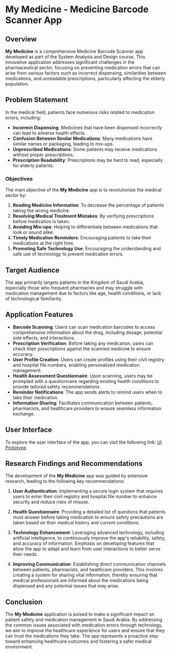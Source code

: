 # My Medicine - Medicine Barcode Scanner App

## Overview
**My Medicine** is a comprehensive Medicine Barcode Scanner app developed as part of the System Analysis and Design course. This innovative application addresses significant challenges in the pharmaceutical sector, focusing on preventing medication errors that can arise from various factors such as incorrect dispensing, similarities between medications, and unreadable prescriptions, particularly affecting the elderly population.

## Problem Statement
In the medical field, patients face numerous risks related to medication errors, including:

- **Incorrect Dispensing**: Medicines that have been dispensed incorrectly can lead to adverse health effects.
- **Confusion Between Similar Medications**: Many medications have similar names or packaging, leading to mix-ups.
- **Unprescribed Medications**: Some patients may receive medications without proper prescriptions.
- **Prescription Readability**: Prescriptions may be hard to read, especially for elderly patients.

### Objectives
The main objective of the **My Medicine** app is to revolutionize the medical sector by:
1. **Reading Medicine Information**: To decrease the percentage of patients taking the wrong medicine.
2. **Resolving Medical Treatment Mistakes**: By verifying prescriptions before medication is taken.
3. **Avoiding Mix-ups**: Helping to differentiate between medications that look or sound alike.
4. **Timely Medication Reminders**: Encouraging patients to take their medications at the right time.
5. **Promoting Safe Technology Use**: Encouraging the understanding and safe use of technology to prevent medication errors.

## Target Audience
The app primarily targets patients in the Kingdom of Saudi Arabia, especially those who frequent pharmacies and may struggle with medication management due to factors like age, health conditions, or lack of technological familiarity.

## Application Features
- **Barcode Scanning**: Users can scan medication barcodes to access comprehensive information about the drug, including dosage, potential side effects, and interactions.
- **Prescription Verification**: Before taking any medication, users can check their prescriptions against the scanned medicine to ensure accuracy.
- **User Profile Creation**: Users can create profiles using their civil registry and hospital file numbers, enabling personalized medication management.
- **Health Assessment Questionnaire**: Upon scanning, users may be prompted with a questionnaire regarding existing health conditions to provide tailored safety recommendations.
- **Reminder Notifications**: The app sends alerts to remind users when to take their medication.
- **Information Sharing**: Facilitates communication between patients, pharmacists, and healthcare providers to ensure seamless information exchange.

## User Interface
To explore the user interface of the app, you can visit the following link: [UI Prototype](https://app.uizard.io/p/0b04c2db/embed).

## Research Findings and Recommendations
The development of the **My Medicine** app was guided by extensive research, leading to the following key recommendations:

1. **User Authentication**: Implementing a secure login system that requires users to enter their civil registry and hospital file number to enhance security and reduce risks of misuse.
   
2. **Health Questionnaire**: Providing a detailed list of questions that patients must answer before taking medication to ensure safety precautions are taken based on their medical history and current conditions.

3. **Technology Enhancement**: Leveraging advanced technology, including artificial intelligence, to continuously improve the app's reliability, safety, and accuracy of information. Emphasis on developing features that allow the app to adapt and learn from user interactions to better serve their needs.

4. **Improving Communication**: Establishing direct communication channels between patients, pharmacists, and healthcare providers. This involves creating a system for sharing vital information, thereby ensuring that medical professionals are informed about the medications being dispensed and any potential issues that may arise.

## Conclusion
The **My Medicine** application is poised to make a significant impact on patient safety and medication management in Saudi Arabia. By addressing the common issues associated with medication errors through technology, we aim to improve the healthcare experience for users and ensure that they can trust the medications they take. The app represents a proactive step toward enhancing healthcare outcomes and fostering a safer medical environment.
